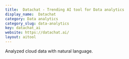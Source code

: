 ```yaml
---
title:  Datachat - Trending AI tool for Data analytics
display_name:  Datachat
category: Data analytics
category_slug: data-analytics
key: datachat_ai
website: https://datachat.ai/
layout: aitool
---
```


Analyzed cloud data with natural language.
